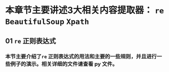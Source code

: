# 本章节主要讲述3大相关内容提取器： `re` `BeautifulSoup` `Xpath`
## 01 `re` 正则表达式
### 本节主要介绍了`re` 正则表达式的用法和主要的一些规则，并且进行一些例子的演示。相关详细的文件请查看 py 文件。
